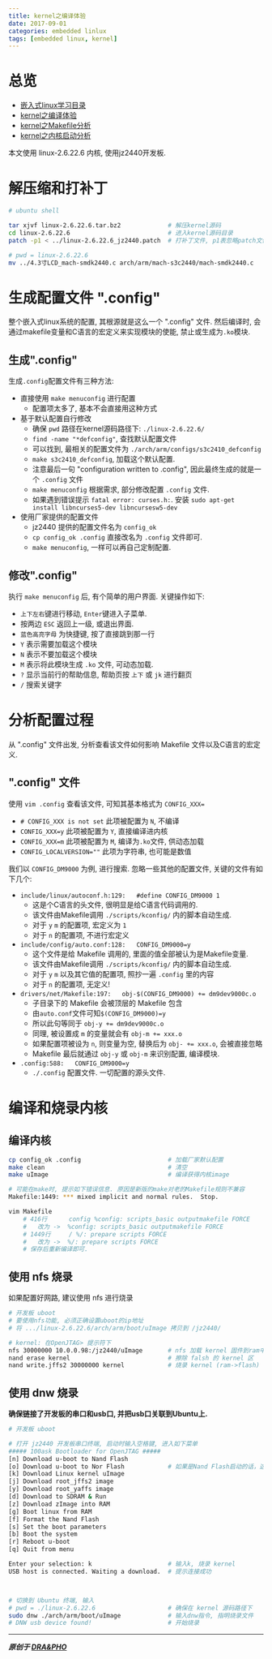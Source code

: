 ```yaml
---
title: kernel之编译体验
date: 2017-09-01
categories: embedded linlux
tags: [embedded linux, kernel]
---
```



# 总览
- [嵌入式linux学习目录](https://draapho.github.io/2017/11/23/1734-linux-content/)
- [kernel之编译体验](https://draapho.github.io/2017/09/01/1722-kernel-compile/)
- [kernel之Makefile分析](https://draapho.github.io/2017/09/14/1724-kernel-makefile/)
- [kernel之内核启动分析](https://draapho.github.io/2017/09/15/1725-kernel-launch/)

本文使用 linux-2.6.22.6 内核, 使用jz2440开发板.


# 解压缩和打补丁

``` bash
# ubuntu shell

tar xjvf linux-2.6.22.6.tar.bz2             # 解压kernel源码
cd linux-2.6.22.6                           # 进入kernel源码目录
patch -p1 < ../linux-2.6.22.6_jz2440.patch  # 打补丁文件, p1表忽略patch文件内的1层目录

# pwd = linux-2.6.22.6
mv ../4.3寸LCD_mach-smdk2440.c arch/arm/mach-s3c2440/mach-smdk2440.c    # 替换为4.3寸屏源码
```

# 生成配置文件 ".config"

整个嵌入式linux系统的配置, 其根源就是这么一个 ".config" 文件.
然后编译时, 会通过makefile变量和C语言的宏定义来实现模块的使能, 禁止或生成为`.ko`模块.

## 生成".config"
生成`.config`配置文件有三种方法:
- 直接使用 `make menuconfig` 进行配置
    - 配置项太多了, 基本不会直接用这种方式
- 基于默认配置自行修改
    - 确保 `pwd` 路径在kernel源码路径下: `./linux-2.6.22.6/`
    - `find -name "*defconfig"`, 查找默认配置文件
    - 可以找到, 最相关的配置文件为 `./arch/arm/configs/s3c2410_defconfig`
    - `make s3c2410_defconfig`, 加载这个默认配置.
    - 注意最后一句 "configuration written to .config", 因此最终生成的就是一个 `.config` 文件
    - `make menuconfig` 根据需求, 部分修改配置 `.config` 文件.
    - 如果遇到错误提示 `fatal error: curses.h:`. 安装 `sudo apt-get install libncurses5-dev libncursesw5-dev`
- 使用厂家提供的配置文件
    - jz2440 提供的配置文件名为 `config_ok`
    - `cp config_ok .config` 直接改名为 `.config` 文件即可.
    - `make menuconfig`, 一样可以再自己定制配置.


## 修改".config"

执行 `make menuconfig` 后, 有个简单的用户界面. 关键操作如下:
- `上下左右`键进行移动, `Enter`键进入子菜单.
- 按两边 `ESC` 返回上一级, 或退出界面.
- `蓝色高亮字母` 为快捷键, 按了直接跳到那一行
- `Y` 表示需要加载这个模块
- `N` 表示不要加载这个模块
- `M` 表示将此模块生成 `.ko` 文件, 可动态加载.
- `?` 显示当前行的帮助信息, 帮助页按 `上下` 或 `jk` 进行翻页
- `/` 搜索关键字


# 分析配置过程

从 ".config" 文件出发, 分析查看该文件如何影响 Makefile 文件以及C语言的宏定义.

## ".config" 文件

使用 `vim .config` 查看该文件, 可知其基本格式为 `CONFIG_XXX=`
- `# CONFIG_XXX is not set` 此项被配置为 `N`, 不编译
- `CONFIG_XXX=y` 此项被配置为 `Y`, 直接编译进内核
- `CONFIG_XXX=m` 此项被配置为 `M`, 编译为`.ko`文件, 供动态加载
- `CONFIG_LOCALVERSION=""` 此项为字符串, 也可能是数值

我们以 `CONFIG_DM9000` 为例, 进行搜索. 忽略一些其他的配置文件, 关键的文件有如下几个:
- `include/linux/autoconf.h:129:   #define CONFIG_DM9000 1`
    - 这是个C语言的头文件, 很明显是给C语言代码调用的.
    - 该文件由Makefile调用 `./scripts/kconfig/` 内的脚本自动生成.
    - 对于 `y` `m` 的配置项, 宏定义为 `1`
    - 对于 `n` 的配置项, 不进行宏定义
- `include/config/auto.conf:128:   CONFIG_DM9000=y`
    - 这个文件是给 Makefile 调用的, 里面的值全部被认为是Makefile变量.
    - 该文件由Makefile调用 `./scripts/kconfig/` 内的脚本自动生成.
    - 对于 `y` `m` 以及其它值的配置项, 照抄一遍 `.config` 里的内容
    - 对于 `n` 的配置项, 无定义!
- `drivers/net/Makefile:197:   obj-$(CONFIG_DM9000) += dm9dev9000c.o`
    - 子目录下的 Makefile 会被顶层的 Makefile 包含
    - 由`auto.conf`文件可知`$(CONFIG_DM9000)=y`
    - 所以此句等同于 `obj-y += dm9dev9000c.o`
    - 同理, 被设置成 `m` 的变量就会有 `obj-m += xxx.o`
    - 如果配置项被设为 `n`, 则变量为空, 替换后为 `obj- += xxx.o`, 会被直接忽略
    - Makefile 最后就通过 `obj-y` 或 `obj-m` 来识别配置, 编译模块.
- `.config:588:   CONFIG_DM9000=y`
    - `./.config` 配置文件. 一切配置的源头文件.



# 编译和烧录内核

## 编译内核
``` bash
cp config_ok .config                        # 加载厂家默认配置
make clean                                  # 清空
make uImage                                 # 编译获得内核image

# 可能在make时, 提示如下错误信息. 原因是新版的make对老的Makefile规则不兼容
Makefile:1449: *** mixed implicit and normal rules.  Stop.

vim Makefile
    # 416行      config %config: scripts_basic outputmakefile FORCE
    #   改为 ->  %config: scripts_basic outputmakefile FORCE
    # 1449行     / %/: prepare scripts FORCE
    #   改为 ->  %/: prepare scripts FORCE
    # 保存后重新编译即可.
```

## 使用 nfs 烧录

如果配置好网路, 建议使用 nfs 进行烧录
``` bash
# 开发板 uboot
# 要使用nfs功能, 必须正确设置uboot的ip地址
# 将 .../linux-2.6.22.6/arch/arm/boot/uImage 拷贝到 /jz2440/

# kernel: 在OpenJTAG> 提示符下
nfs 30000000 10.0.0.98:/jz2440/uImage       # nfs 加载 kernel 固件到ram中 (0x30000000是sdram的地址)
nand erase kernel                           # 擦除 falsh 的 kernel 区
nand write.jffs2 30000000 kernel            # 烧录 kernel (ram->flash)
```

## 使用 dnw 烧录
**确保链接了开发板的串口和usb口, 并把usb口关联到Ubuntu上.**

``` bash
# 开发板 uboot

# 打开 jz2440 开发板串口终端, 启动时输入空格键, 进入如下菜单
##### 100ask Bootloader for OpenJTAG #####
[n] Download u-boot to Nand Flash
[o] Download u-boot to Nor Flash            # 如果是Nand Flash启动的话，这个菜单项没有
[k] Download Linux kernel uImage
[j] Download root_jffs2 image
[y] Download root_yaffs image
[d] Download to SDRAM & Run
[z] Download zImage into RAM
[g] Boot linux from RAM
[f] Format the Nand Flash
[s] Set the boot parameters
[b] Boot the system
[r] Reboot u-boot
[q] Quit from menu

Enter your selection: k                     # 输入k, 烧录 kernel
USB host is connected. Waiting a download.  # 提示连接成功



# 切换到 Ubuntu 终端, 输入
# pwd = ./linux-2.6.22.6                    # 确保在 kernel 源码路径下
sudo dnw ./arch/arm/boot/uImage             # 输入dnw指令, 指明烧录文件
# DNW usb device found!                     # 开始烧录
```




----------

***原创于 [DRA&PHO](https://draapho.github.io/)***